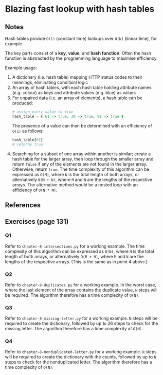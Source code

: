 # Blazing fast lookup with hash tables

## Notes
Hash tables provide `O(1)` (constant time) lookups over `O(N)` (linear time), for example.

The key parts consist of a **key**, **value**, and **hash function**. Often the hash function is abstracted by the programming language to maximise efficiency.

Example usage:
1. A dictionary (i.e. hash table) mapping HTTP status codes to their meanings, eliminating conditionl logic
2. An array of hash tables, with each hash table holding attribute names (e.g. colour) as keys and attribute values (e.g. blue) as values
3. For unpaired data (i.e. an array of elements), a hash table can be produced:
   ```ruby
   # assign every value to true
   hash_table = { 61 => true, 30 => true, 91 => true }
   ```
   The presence of a value can then be determined with an efficiency of `O(1)` as follows:
   ```ruby
   hash_table[61]
   # returns true
   ```
4. Searching for a subset of one array within another is similar; create a hash table for the larger array, then loop through the smaller array and return `false` if any of the elements are not found in the larger array. Otherwise, return `true`.
   The time complexity of this algorithm can be expressed as `O(N)`, where `N` is the total length of both arrays, or alternatively `O(M + N)`, where `M` and `N` are the lengths of the respective arrays.
   The alternative method would be a nested loop with an efficiency of `O(N * M)`.

## References


## Exercises (page 131)

### Q1
Refer to `chapter-8-intersections.py` for a working example. The time complexity of this algorithm can be expressed as `O(N)`, where `N` is the total length of both arrays, or alternatively `O(M + N)`, where `M` and `N` are the lengths of the respective arrays. (This is the same as in point 4 above.)

### Q2
Refer to `chapter-8-duplicates.py` for a working example. In the worst case, where the last element of the array contains the duplicate value, `N` steps will be required. The algorithm therefore has a time complexity of `O(N)`.

### Q3
Refer to `chapter-8-missing-letter.py` for a working example. `N` steps will be required to create the dictionary, followed by up to 26 steps to check for the missing letter. The algorithm therefore has a time complexity of `O(N)`.

### Q4
Refer to `chapter-8-nonduplicated-letter.py` for a working example. `N` steps will be required to create the dictionary with the counts, followed by up to `N` steps to check for the nonduplicated letter. The algorithm therefore has a time complexity of `O(N)`.
